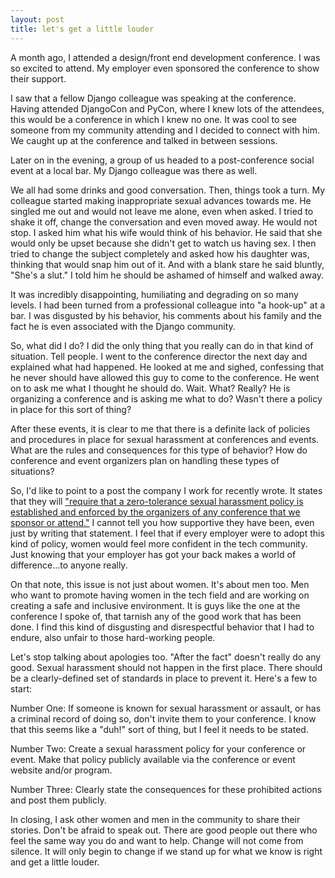 ```yaml
---
layout: post
title: let's get a little louder
---
```


A month ago, I attended a design/front end development conference. I was so excited to attend. My employer even sponsored the conference to show their support.

I saw that a fellow Django colleague was speaking at the conference. Having attended DjangoCon and PyCon, where I knew lots of the attendees, this would be a conference in which I knew no one. It was cool to see someone from my community attending and I decided to connect with him. We caught up at the conference and talked in between sessions.

Later on in the evening, a group of us headed to a post-conference social event at a local bar. My Django colleague was there as well.

We all had some drinks and good conversation. Then, things took a turn. My colleague started making inappropriate sexual advances towards me. He singled me out and would not leave me alone, even when asked. I tried to shake it off, change the conversation and even moved away. He would not stop. I asked him what his wife would think of his behavior. He said that she would only be upset because she didn't get to watch us having sex. I then tried to change the subject completely and asked how his daughter was, thinking that would snap him out of it. And with a blank stare he said bluntly, "She's a slut." I told him he should be ashamed of himself and walked away.

It was incredibly disappointing, humiliating and degrading on so many levels. I had been turned from a professional colleague into "a hook-up" at a bar. I was disgusted by his behavior, his comments about his family and the fact he is even associated with the Django community.

So, what did I do? I did the only thing that you really can do in that kind of situation. Tell people. I went to the conference director the next day and explained what had happened. He looked at me and sighed, confessing that he never should have allowed this guy to come to the conference. He went on to ask me what I thought he should do. Wait. What? Really? He is organizing a conference and is asking me what to do? Wasn't there a policy in place for this sort of thing?

After these events, it is clear to me that there is a definite lack of policies and procedures in place for sexual harassment at conferences and events. What are the rules and consequences for this type of behavior? How do conference and event organizers plan on handling these types of situations?

So, I'd like to point to a post the company I work for recently wrote. It states that they will ["require that a zero-tolerance sexual harassment policy is established and enforced by the organizers of any conference that we sponsor or attend."](http://www.caktusgroup.com/blog/2012/05/24/narrowing-gender-gap-open-source-community/) I cannot tell you how supportive they have been, even just by writing that statement. I feel that if every employer were to adopt this kind of policy, women would feel more confident in the tech community. Just knowing that your employer has got your back makes a world of difference...to anyone really.

On that note, this issue is not just about women. It's about men too. Men who want to promote having women in the tech field and are working on creating a safe and inclusive environment. It is guys like the one at the conference I spoke of, that tarnish any of the good work that has been done. I find this kind of disgusting and disrespectful behavior that I had to endure, also unfair to those hard-working people.

Let's stop talking about apologies too. "After the fact" doesn't really do any good. Sexual harassment should not happen in the first place. There should be a clearly-defined set of standards in place to prevent it. Here's a few to start:

Number One: If someone is known for sexual harassment or assault, or has a criminal record of doing so, don't invite them to your conference. I know that this seems like a "duh!" sort of thing, but I feel it needs to be stated.

Number Two: Create a sexual harassment policy for your conference or event. Make that policy publicly available via the conference or event website and/or program.

Number Three: Clearly state the consequences for these prohibited actions and post them publicly.

In closing, I ask other women and men in the community to share their stories. Don't be afraid to speak out. There are good people out there who feel the same way you do and want to help. Change will not come from silence. It will only begin to change if we stand up for what we know is right and get a little louder.